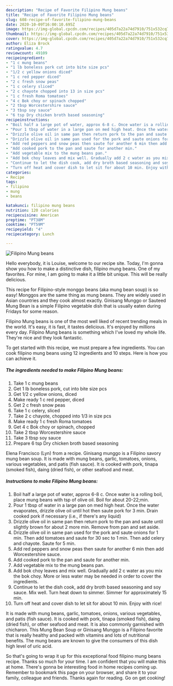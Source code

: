 ```yaml
---
description: "Recipe of Favorite Filipino Mung beans"
title: "Recipe of Favorite Filipino Mung beans"
slug: 608-recipe-of-favorite-filipino-mung-beans
date: 2020-10-09T16:00:10.695Z
image: https://img-global.cpcdn.com/recipes/405d7a22a74d7910/751x532cq70/filipino-mung-beans-recipe-main-photo.jpg
thumbnail: https://img-global.cpcdn.com/recipes/405d7a22a74d7910/751x532cq70/filipino-mung-beans-recipe-main-photo.jpg
cover: https://img-global.cpcdn.com/recipes/405d7a22a74d7910/751x532cq70/filipino-mung-beans-recipe-main-photo.jpg
author: Eliza Brock
ratingvalue: 4.7
reviewcount: 49109
recipeingredient:
- "1 c mung beans"
- "1 lb boneless pork cut into bite size pcs"
- "1/2 c yellow onions diced"
- "1 c red pepper diced"
- "2 c fresh snow peas"
- "1 c celery sliced"
- "2 c chayote chopped into 13 in size pcs"
- "1 c fresh Roma tomatoes"
- "4 c Bok choy or spinach chopped"
- "2 tbsp Worcestershire sauce"
- "3 tbsp soy sauce"
- "6 tsp Dry chicken broth based seasoning"
recipeinstructions:
- "Boil half a large pot of water, approx 6-8 c. Once water is a rolling boil, place mung beans with tsp of olive oil. Boil for about 20-22;min."
- "Pour 1 tbsp of water in a large pan on med high heat. Once the water evaporates, drizzle olive oil until hot then saute pork for 3 min. Drain cooked pork if necessary (i.e., if there&#39;s any liquid)"
- "Drizzle olive oil in same pan then return pork to the pan and saute until slightly brown for about 2 more min. Remove from pan and set aside."
- "Drizzle olive oil in same pan used for the pork and saute onions for 1 min. Then add tomatoes and saute for 30 sec to 1 min. Then add celery and chayote. Saute for 5 min."
- "Add red peppers and snow peas then saute for another 6 min then add Worcestershire sauce."
- "Add cooked pork to the pan and saute for another min."
- "Add vegetable mix to the mung beans pan."
- "Add bok choy leaves and mix well. Gradually add 2 c water as you mix the bok choy. More or less water may be needed in order to cover the ingredients."
- "Continue to let the dish cook, add dry broth based seasoning and soy sauce. Mix well. Turn heat down to simmer. Simmer for approximately 15 min."
- "Turn off heat and cover dish to let sit for about 10 min. Enjoy with rice!"
categories:
- Recipe
tags:
- filipino
- mung
- beans

katakunci: filipino mung beans 
nutrition: 120 calories
recipecuisine: American
preptime: "PT38M"
cooktime: "PT59M"
recipeyield: "4"
recipecategory: Lunch

---
```



![Filipino Mung beans](https://img-global.cpcdn.com/recipes/405d7a22a74d7910/751x532cq70/filipino-mung-beans-recipe-main-photo.jpg)

Hello everybody, it is Louise, welcome to our recipe site. Today, I'm gonna show you how to make a distinctive dish, filipino mung beans. One of my favorites. For mine, I am going to make it a little bit unique. This will be really delicious.

This recipe for Filipino-style monggo beans (aka mung bean soup) is so easy! Monggos are the same thing as mung beans. They are widely used in Asian countries and they cook almost exactly. Ginisang Munggo or Sauteed Mung Bean is a simple Filipino vegetable dish that is usually eaten during Fridays for some reason.

Filipino Mung beans is one of the most well liked of recent trending meals in the world. It's easy, it is fast, it tastes delicious. It's enjoyed by millions every day. Filipino Mung beans is something which I've loved my whole life. They're nice and they look fantastic.


To get started with this recipe, we must prepare a few ingredients. You can cook filipino mung beans using 12 ingredients and 10 steps. Here is how you can achieve it.

<!--inarticleads1-->

##### The ingredients needed to make Filipino Mung beans:

1. Take 1 c mung beans
1. Get 1 lb boneless pork, cut into bite size pcs
1. Get 1/2 c yellow onions, diced
1. Make ready 1 c red pepper, diced
1. Get 2 c fresh snow peas
1. Take 1 c celery, sliced
1. Take 2 c chayote, chopped into 1/3 in size pcs
1. Make ready 1 c fresh Roma tomatoes
1. Get 4 c Bok choy or spinach, chopped
1. Take 2 tbsp Worcestershire sauce
1. Take 3 tbsp soy sauce
1. Prepare 6 tsp Dry chicken broth based seasoning


Elena Francisco (Lyn) from a recipe. Ginisang munggo is a Filipino savory mung bean soup. It is made with mung beans, garlic, tomatoes, onions, various vegetables, and patis (fish sauce). It is cooked with pork, tinapa (smoked fish), daing (dried fish), or other seafood and meat. 

<!--inarticleads2-->

##### Instructions to make Filipino Mung beans:

1. Boil half a large pot of water, approx 6-8 c. Once water is a rolling boil, place mung beans with tsp of olive oil. Boil for about 20-22;min.
1. Pour 1 tbsp of water in a large pan on med high heat. Once the water evaporates, drizzle olive oil until hot then saute pork for 3 min. Drain cooked pork if necessary (i.e., if there&#39;s any liquid)
1. Drizzle olive oil in same pan then return pork to the pan and saute until slightly brown for about 2 more min. Remove from pan and set aside.
1. Drizzle olive oil in same pan used for the pork and saute onions for 1 min. Then add tomatoes and saute for 30 sec to 1 min. Then add celery and chayote. Saute for 5 min.
1. Add red peppers and snow peas then saute for another 6 min then add Worcestershire sauce.
1. Add cooked pork to the pan and saute for another min.
1. Add vegetable mix to the mung beans pan.
1. Add bok choy leaves and mix well. Gradually add 2 c water as you mix the bok choy. More or less water may be needed in order to cover the ingredients.
1. Continue to let the dish cook, add dry broth based seasoning and soy sauce. Mix well. Turn heat down to simmer. Simmer for approximately 15 min.
1. Turn off heat and cover dish to let sit for about 10 min. Enjoy with rice!


It is made with mung beans, garlic, tomatoes, onions, various vegetables, and patis (fish sauce). It is cooked with pork, tinapa (smoked fish), daing (dried fish), or other seafood and meat. It is also commonly garnished with chicharon. This Mung Bean Soup or Ginisang Munggo is a Filipino favorite that is really healthy and packed with vitamins and lots of nutritional benefits. The mung beans are known to give the consumers of this dish high level of uric acid. 

So that's going to wrap it up for this exceptional food filipino mung beans recipe. Thanks so much for your time. I am confident that you will make this at home. There's gonna be interesting food in home recipes coming up. Remember to bookmark this page on your browser, and share it to your family, colleague and friends. Thanks again for reading. Go on get cooking!
